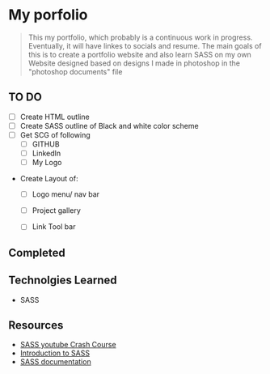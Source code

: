 # My porfolio
> This my portfolio, which probably is a continuous work in progress. Eventually, it will have linkes to socials and resume. The main goals of this is to create a portfolio website and also learn SASS on my own
> Website designed based on designs I made in photoshop in the "photoshop documents" file
## TO DO

- [ ] Create HTML outline
- [ ] Create SASS outline of Black and white color scheme
- [ ] Get SCG of following 
  - [ ] GITHUB
  - [ ] LinkedIn
  - [ ] My Logo 
- Create Layout of: 
  - [ ] Logo menu/ nav bar
  - [ ] Project gallery
  - [ ] Link Tool bar
  

## Completed

## Technolgies Learned
 - SASS

## Resources
 - [SASS youtube Crash Course](https://www.youtube.com/watch?v=Zz6eOVaaelI)
 - [Introduction to SASS ](https://sass-lang.com/guide)
 - [SASS documentation](https://sass-lang.com/documentation)
